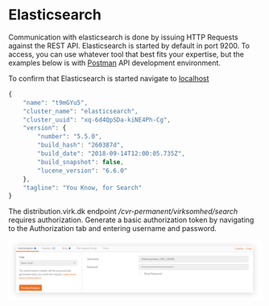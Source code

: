 # Elasticsearch 

Communication with elasticsearch is done by issuing HTTP Requests against the REST API. 
Elasticsearch is started by default in port 9200. To access, you can use whatever tool that best fits your expertise, 
but the examples below is with [Postman](https://www.getpostman.com/) API development environment. 

To confirm that Elasticsearch is started navigate to [localhost](http://localhost:9200)
```javascript
{
    "name": "t9mGYu5",
    "cluster_name": "elasticsearch",
    "cluster_uuid": "xq-6d4QpSDa-kiNE4Ph-Cg",
    "version": {
        "number": "5.5.0",
        "build_hash": "260387d",
        "build_date": "2018-09-14T12:00:05.735Z",
        "build_snapshot": false,
        "lucene_version": "6.6.0"
    },
    "tagline": "You Know, for Search"
}
```

The distribution.virk.dk endpoint _/cvr-permanent/virksomhed/search_ requires authorization. 
Generate a basic authorization token by navigating to the Authorization tab and entering username and password. 

![text](https://github.com/HakimiX/ELKconfiguration/blob/master/images/authorizationLogin.png)